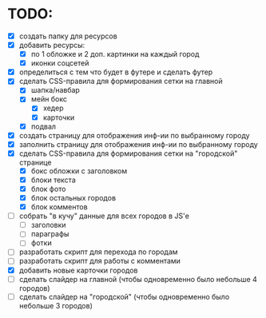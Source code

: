 # TODO:
- [x] создать папку для ресурсов 
- [x] добавить ресурсы:
  - [x] по 1 обложке и 2 доп. картинки на каждый город
  - [x] иконки соцсетей
- [x] определиться с тем что будет в футере и сделать футер
- [x] сделать CSS-правила для формирования сетки на главной
  - [x] шапка/навбар
  - [x] мейн бокс
    - [x] хедер
    - [x] карточки
  - [x] подвал
- [x] создать страницу для отображения инф-ии по выбранному городу
- [x] заполнить страницу для отображения инф-ии по выбранному городу
- [x] сделать CSS-правила для формирования сетки на "городской" странице
  - [x] бокс обложки с заголовком
  - [x] блоки текста
  - [x] блок фото
  - [x] блок остальных городов
  - [x] блок комментов
- [ ] собрать "в кучу" данные для всех городов в JS'е
  - [ ] заголовки
  - [ ] параграфы
  - [ ] фотки
- [ ] разработать скрипт для перехода по городам
- [ ] разработать скрипт для работы с комментами
- [x] добавить новые карточки городов
- [ ] сделать слайдер на главной (чтобы одновременно было небольше 4 городов)
- [ ] сделать слайдер на "городской" (чтобы одновременно было небольше 3 городов)
